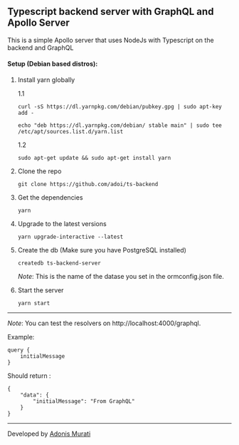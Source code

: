 ## Typescript backend server with GraphQL and Apollo Server

This is a simple Apollo server that uses NodeJs with Typescript on the backend and GraphQL

#### Setup (Debian based distros):

1. Install yarn globally 

    1.1

    ```
    curl -sS https://dl.yarnpkg.com/debian/pubkey.gpg | sudo apt-key add -
    
    echo "deb https://dl.yarnpkg.com/debian/ stable main" | sudo tee /etc/apt/sources.list.d/yarn.list
    ````

    1.2 
    ```
    sudo apt-get update && sudo apt-get install yarn
    ```
2. Clone the repo
    ```
    git clone https://github.com/adoi/ts-backend
    ```

3. Get the dependencies
    ```
    yarn
    ```
    
4. Upgrade to the latest versions
    ```
    yarn upgrade-interactive --latest
    ```
5. Create the db (Make sure you have PostgreSQL installed)
    ```
    createdb ts-backend-server
    ```
    *Note*: This is the name of the datase you set in the ormconfig.json file.

6. Start the server 
    ```
    yarn start
    ```
---

*Note*: You can test the resolvers on http://localhost:4000/graphql.

Example: 
 
    query {
        initialMessage
    }
    
Should return : 
    
    {
        "data": {
            "initialMessage": "From GraphQL"
        }
    }

---

Developed by [Adonis Murati](https://github.com/adoi)
